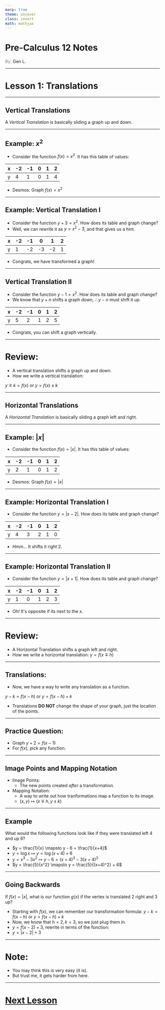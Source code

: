 ```yaml
---
marp: true
theme: uncover
class: invert
math: mathjax
---
```


# <!--fit--> Pre-Calculus 12 Notes
<span style="color:grey">By:</span> Gen L.

<!--_footer: In partnership with Hyperion University, 2024-->

---
<!--paginate: true-->

# Lesson 1: Translations

---

## Vertical Translations

A *Vertical Translation* is basically sliding a graph up and down.

---

## Example: $x^2$

* Consider the function $f(x)=x^2$. It has this table of values:

| x | -2 | -1 | 0 | 1 | 2 |
|---|---|---|---|---|---|
| y | 4 | 1 | 0 | 1 | 4 |

* Desmos: Graph $f(x) = x^2$

---

## Example: Vertical Translation I

* Consider the function $y+3 = x^2$. How does its table and graph change?
* Well, we can rewrite it as $y = x^2-3$, and that gives us a hint.

| x | -2 | -1 | 0 | 1 | 2 |
|---|---|---|---|---|---|
| y | 1 | -2 | -3 | -2 | 1 |

* Congrats, we have transformed a graph!

---

## Vertical Translation II

* Consider the function $y-1 = x^2$. How does its table and graph change?
* We know that $y + n$ shifts a graph down, $\therefore y-n$ must shift it up.

| x | -2 | -1 | 0 | 1 | 2 |
|---|---|---|---|---|---|
| y | 5 | 2 | 1 | 2 | 5 |

* Congrats, you can shift a graph vertically.

---

# Review:

* A vertical translation shifts a graph up and down.
* How we write a vertical translation:

$y \mp k = f(x)$ or $y = f(x) \pm k$

---

## Horizontal Translations

A *Horizontal Translation* is basically sliding a graph left and right.

---

## Example: $|x|$

* Consider the function $f(x) = |x|$. It has this table of values:

| x | -2 | -1 | 0 | 1 | 2 |
|---|---|---|---|---|---|
| y | 2 | 1 | 0 | 1 | 2 |

* Desmos: Graph $f(x) = |x|$

---

## Example: Horizontal Translation I

* Consider the function $y = |x-2|$. How does its table and graph change?

| x | -2 | -1 | 0 | 1 | 2 |
|---|---|---|---|---|---|
| y | 4 | 3 | 2 | 1 | 0 |

* *Hmm...* It shifts it right 2.

---

## Example: Horizontal Translation II

* Consider the function $y = |x+1|$. How does its table and graph change?

| x | -2 | -1 | 0 | 1 | 2 |
|---|---|---|---|---|---|
| y | 1 | 0 | 1 | 2 | 3 |

* *Oh!* It's opposite if its next to the $x$.

---

# Review:

* A Horizontal Translation shifts a graph left and right.
* How we write a horizontal translation:
$y = f(x \mp h)$

---

## Translations:

* Now, we have a way to write any translation as a function.

$y - k = f(x - h)$ or $y = f(x - h) + k$

* Translations **DO NOT** change the shape of your graph, just the location of the points.

---

## Practice Question:

* Graph $y + 2 = f(x - 1)$
* For $f(x)$, pick any function.

---

## Image Points and Mapping Notation

* Image Points:
    * The new points created *after* a transformation.
* Mapping Notation:
    * A way to write out how tranformations map a function to its image.
    * $(x,y) \mapsto (x \mp h, y \pm k)$

---

## Example

What would the following functions look like if they were translated left 4 and up 6?

* $y = \frac{1}{x} \mapsto y - 6 = \frac{1}{x+4}$
* $y = \log{x} \mapsto y = \log{(x+4)}+6$
* $y = x^3-3x^2 \mapsto y - 6 = (x+4)^3 - 3(x+4)^2$
* $y = \frac{5}{x^2} \mapsto y = \frac{5}{(x+4)^2} + 6$

---

## Going Backwards

If $f(x) = |x|$, what is our function $g(x)$ if the vertex is translated 2 right and 3 up?

* Starting with $f(x)$, we can remember our transformation formula: $y - k = f(x - h)$ or $y = f(x - h) + k$
* Now, we know that $h = 2, k = 3$, so we just plug them in.
* $y = f(x - 2) + 3$, rewrite in terms of the function:
* $y = |x - 2| + 3$

---

# Note:
* You may think this is very easy (it is).
* But trust me, it gets harder from here.

---

# [Next Lesson](Lesson%202.html)